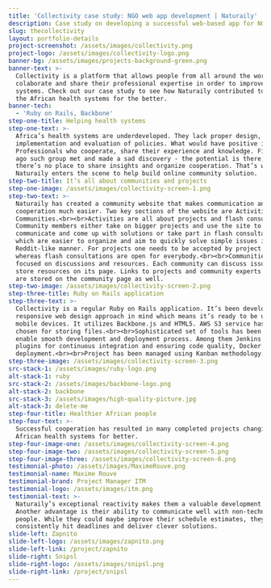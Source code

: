 ```yaml
---
title: 'Collectivity case study: NGO web app development | Naturaily'
description: Case study on developing a successful web-based app for NGO.
slug: thecollectivity
layout: portfolio-details
project-screenshot: /assets/images/collectivity.png
project-logo: /assets/images/collectivity-logo.png
banner-bg: /assets/images/projects-background-green.png
banner-text: >-
  Collectivity is a platform that allows people from all around the world to
  colaborate and share their professional expertise in order to improve health
  systems. Check out our case study to see how Naturaily contributed to changing
  the African health systems for the better.
banner-tech:
  - 'Ruby on Rails, Backbone'
step-one-title: Helping health systems
step-one-text: >-
  Africa’s health systems are underdeveloped. They lack proper design,
  implementation and evaluation of policies. What would have positive impact?
  Professionals who cooperate, share their experience and knowledge. Five years
  ago such group met and made a sad discovery - the potential is there, but
  there’s no place to share insights and organize cooperation. That’s where
  Naturaily enters the scene to help build online community solution.
step-two-title: It’s all about communities and projects
step-one-image: /assets/images/collectivity-screen-1.png
step-two-text: >-
  Naturaily has created a community website that makes communication and
  cooperation much easier. Two key sections of the website are Activities and
  Communities.<br><br>Activities are all about projects and flash consultations.
  Community members either take on bigger projects and use the site to
  communicate and come up with solutions or take part in flash consultations
  which are easier to organize and aim to quickly solve simple issues in a
  Reddit-like manner. For projects one needs to be accepted by project manager
  whereas flash consultations are open for everybody.<br><br>Communities are
  focused on discussions and resources. Each community can discuss issues and
  store resources on its page. Links to projects and community experts’ profiles
  are stored on the community page as well.
step-two-image: /assets/images/collectivity-screen-2.png
step-three-title: Ruby on Rails application
step-three-text: >-
  Collectivity is a regular Ruby on Rails application. It’s been developed with
  responsive web design approach in mind which means it’s ready to be used on
  mobile devices. It utilizes Backbone.js and HTML5. AWS S3 service has been
  chosen for storing files.<br><br>Sophisticated set of tools has been used to
  enable smooth development and deployment process. Among them Jenkins with
  plugins for continuous integration and ensuring code quality, Docker for
  deployment.<br><br>Project has been managed using Kanban methodology.
step-three-image: /assets/images/collectivity-screen-3.png
src-stack-1: /assets/images/ruby-logo.png
alt-stack-1: ruby
src-stack-2: /assets/images/backbone-logo.png
alt-stack-2: backbone
src-stack-3: /assets/images/high-quality-picture.jpg
alt-stack-3: delete-me
step-four-title: Healthier African people
step-four-text: >-
  Successful cooperation has resulted in many completed projects changing the
  African health systems for better.
step-four-image-one: /assets/images/collectivity-screen-4.png
step-four-image-two: /assets/images/collectivity-screen-5.png
step-four-image-three: /assets/images/collectivity-screen-6.png
testimonial-photo: /assets/images/MaximeRouve.png
testimonial-name: Maxime Rouve
testimonial-brand: Project Manager ITM
testimonial-logo: /assets/images/itm.png
testimonial-text: >-
  Naturaily’s exceptional reactivity makes them a valuable development partner.
  Another advantage is their ability to communicate well with non-technical
  people. While they could maybe improve their schedule estimates, they
  consistently hit deadlines and deliver clever solutions.
slide-left: Zapnito
slide-left-logo: /assets/images/zapnito.png
slide-left-link: /project/zapnito
slide-right: Snipsl
slide-right-logo: /assets/images/snipsl.png
slide-right-link: /project/snipsl
---
```

